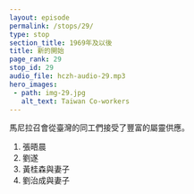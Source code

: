 ```yaml
---
layout: episode
permalink: /stops/29/
type: stop
section_title: 1969年及以後
title: 新的開始
page_rank: 29
stop_id: 29
audio_file: hczh-audio-29.mp3
hero_images:
 - path: img-29.jpg
   alt_text: Taiwan Co-workers
---
```


<!-- The church in Manila received abundant spiritual flow and supply from Taiwan co-workers who came to help.

1. Chang Wu-chen
2. Liu Suey
3. Hwang Gui Seng & Wife
4. Liu Chi Cheng & Wife -->

<!---
title: 新的開始
-->
馬尼拉召會從臺灣的同工們接受了豐富的屬靈供應。

1. 張晤晨
2. 劉遂
3. 黃桂森與妻子
4. 劉治成與妻子


<!--- TRANSCRIPT
The next few years marked a period of the church in Manila receiving abundant spiritual flow and supply from Taiwan. Co-workers including Chang Wu-chen, Liu Suey, Hwang Gui-seng and Liu Chi-cheng frequently visited and even stayed in the Philippines for extended periods to provide training and hold conferences. 

馬尼拉召會接下來幾年從臺灣接受了豐富的屬靈供應。同工們包括張唔晨、劉遂、黃桂森和劉治成經常來訪問，甚至長期待在菲律濱以舉行種種訓練和特會。
-->